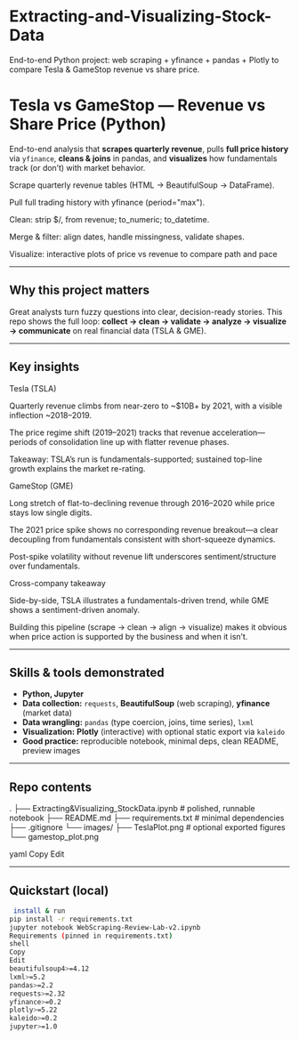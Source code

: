 # Extracting-and-Visualizing-Stock-Data
End-to-end Python project: web scraping + yfinance + pandas + Plotly to compare Tesla &amp; GameStop revenue vs share price.

# Tesla vs GameStop — Revenue vs Share Price (Python)

End-to-end analysis that **scrapes quarterly revenue**, pulls **full price history** via `yfinance`, **cleans & joins** in pandas, and **visualizes** how fundamentals track (or don’t) with market behavior.

Scrape quarterly revenue tables (HTML → BeautifulSoup → DataFrame).

Pull full trading history with yfinance (period="max").

Clean: strip $/, from revenue; to_numeric; to_datetime.

Merge & filter: align dates, handle missingness, validate shapes.

Visualize: interactive plots of price vs revenue to compare path and pace

---

## Why this project matters
Great analysts turn fuzzy questions into clear, decision-ready stories. This repo shows the full loop:
**collect → clean → validate → analyze → visualize → communicate** on real financial data (TSLA & GME).

---

## Key insights

Tesla (TSLA)

Quarterly revenue climbs from near-zero to ~$10B+ by 2021, with a visible inflection ~2018–2019.

The price regime shift (2019–2021) tracks that revenue acceleration—periods of consolidation line up with flatter revenue phases.

Takeaway: TSLA’s run is fundamentals-supported; sustained top-line growth explains the market re-rating.

GameStop (GME)

Long stretch of flat-to-declining revenue through 2016–2020 while price stays low single digits.

The 2021 price spike shows no corresponding revenue breakout—a clear decoupling from fundamentals consistent with short-squeeze dynamics.

Post-spike volatility without revenue lift underscores sentiment/structure over fundamentals.

Cross-company takeaway

Side-by-side, TSLA illustrates a fundamentals-driven trend, while GME shows a sentiment-driven anomaly.

Building this pipeline (scrape → clean → align → visualize) makes it obvious when price action is supported by the business and when it isn’t.



---

## Skills & tools demonstrated
- **Python, Jupyter**
- **Data collection:** `requests`, **BeautifulSoup** (web scraping), **yfinance** (market data)
- **Data wrangling:** `pandas` (type coercion, joins, time series), `lxml`
- **Visualization:** **Plotly** (interactive) with optional static export via `kaleido`
- **Good practice:** reproducible notebook, minimal deps, clean README, preview images

---

## Repo contents
.
├── Extracting&Visualizing_StockData.ipynb # polished, runnable notebook
├── README.md
├── requirements.txt # minimal dependencies
├── .gitignore
└── images/
├── TeslaPlot.png # optional exported figures
└── gamestop_plot.png

yaml
Copy
Edit

---

## Quickstart (local)
```bash
 install & run
pip install -r requirements.txt
jupyter notebook WebScraping-Review-Lab-v2.ipynb
Requirements (pinned in requirements.txt)
shell
Copy
Edit
beautifulsoup4>=4.12
lxml>=5.2
pandas>=2.2
requests>=2.32
yfinance>=0.2
plotly>=5.22
kaleido>=0.2
jupyter>=1.0
